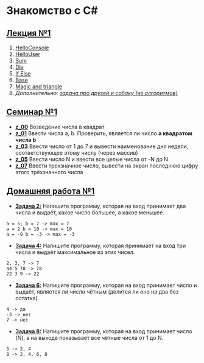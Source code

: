 # Знакомство с C#

## [Лекция №1](https://github.com/nelsonnetru/C_sharp/tree/master/lection_01)
1. [HelloConsole](https://github.com/nelsonnetru/C_sharp/tree/master/lection_01/Example001_HelloConsole)
2. [HelloUser](https://github.com/nelsonnetru/C_sharp/tree/master/lection_01/Example002_HelloUser)
3. [Sum](https://github.com/nelsonnetru/C_sharp/tree/master/lection_01/Example003_Sum)
4. [Div](https://github.com/nelsonnetru/C_sharp/tree/master/lection_01/Example004_Div)
5. [If Else](https://github.com/nelsonnetru/C_sharp/tree/master/lection_01/Example005_IfElse)
6. [Base](https://github.com/nelsonnetru/C_sharp/tree/master/lection_01/Example006_Base)
7. [Magic and triangle](https://github.com/nelsonnetru/C_sharp/tree/master/lection_01/Example007_Magic)
8. *Дополнительно: [задача про друзей и собаку (из алгоритмов)](https://github.com/nelsonnetru/C_sharp/tree/master/lection_01/FriendsAndDog)*

## [Семинар №1](https://github.com/nelsonnetru/C_sharp/tree/master/seminar_01)
- [**z_00**](https://github.com/nelsonnetru/C_sharp/tree/master/seminar_01/z_00) Возведение числа в квадрат
- [**z_01**](https://github.com/nelsonnetru/C_sharp/tree/master/seminar_01/z_01) Ввести числа a, b. Проверить, является ли число **a квадратом числа b**
- [**z_03**](https://github.com/nelsonnetru/C_sharp/tree/master/seminar_01/z_03) Ввести число от 1 до 7 и вывести наименование дня недели, соответствующее этому числу (через массив)
- [**z_05**](https://github.com/nelsonnetru/C_sharp/tree/master/seminar_01/z_05) Ввести число N и ввести все целые числа от -N до N
- [**z_07**](https://github.com/nelsonnetru/C_sharp/tree/master/seminar_01/z_07) Ввести трехзначное число, вывести на экран последнюю цифру этого трёхзначного числа

## [Домашняя работа №1](https://github.com/nelsonnetru/C_sharp/tree/master/homework_01)

- [**Задача 2:**](https://github.com/nelsonnetru/C_sharp/tree/master/homework_01/002) Напишите программу, которая на вход принимает два числа и выдаёт, какое число большее, а какое меньшее.
```
a = 5; b = 7 -> max = 7
a = 2 b = 10 -> max = 10
a = -9 b = -3 -> max = -3
```
- [**Задача 4:**](https://github.com/nelsonnetru/C_sharp/tree/master/homework_01/004) Напишите программу, которая принимает на вход три числа и выдаёт максимальное из этих чисел.
```
2, 3, 7 -> 7
44 5 78 -> 78
22 3 9 -> 22
```
- [**Задача 6:**](https://github.com/nelsonnetru/C_sharp/tree/master/homework_01/006) Напишите программу, которая на вход принимает число и выдаёт, является ли число чётным (делится ли оно на два без остатка).
```
4 -> да
-3 -> нет
7 -> нет
```
- [**Задача 8:**](https://github.com/nelsonnetru/C_sharp/tree/master/homework_01/008) Напишите программу, которая на вход принимает число (N), а на выходе показывает все чётные числа от 1 до N.
```
5 -> 2, 4
8 -> 2, 4, 6, 8 
```
